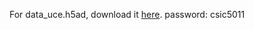 For data_uce.h5ad, download it [here](https://hkustconnect-my.sharepoint.com/:u:/g/personal/jleebu_connect_ust_hk/ERV6pphAgk9Pq83pYCbqQgMB0zBY_3vxdEeRWiPk6b62zw?e=GdvSjD). password: csic5011
